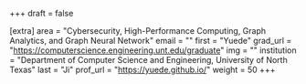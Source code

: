 +++
draft = false

[extra]
area = "Cybersecurity, High-Performance Computing, Graph Analytics, and Graph Neural Network"
email = ""
first = "Yuede"
grad_url = "https://computerscience.engineering.unt.edu/graduate"
img = ""
institution = "Department of Computer Science and Engineering, University of North Texas"
last = "Ji"
prof_url = "https://yuede.github.io/"
weight = 50
+++